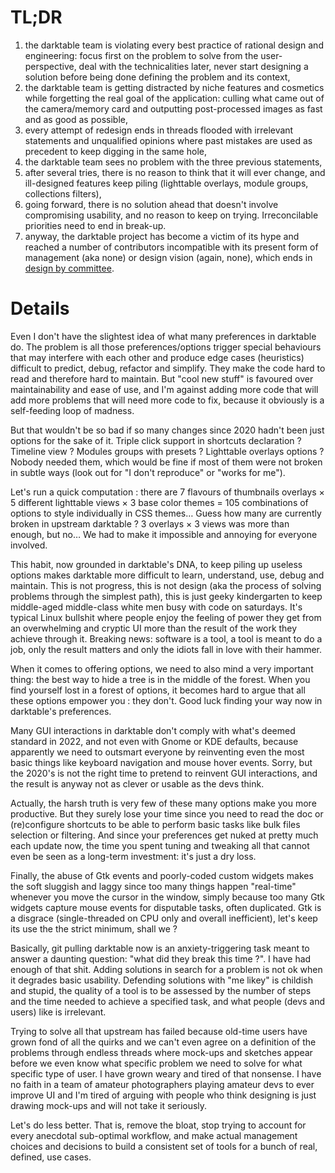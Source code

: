 # TL;DR

1. the darktable team is violating every best practice of rational design and engineering: focus first on the problem to solve from the user-perspective, deal with the technicalities later, never start designing a solution before being done defining the problem and its context,
2. the darktable team is getting distracted by niche features and cosmetics while forgetting the real goal of the application: culling what came out of the camera/memory card and outputting post-processed images as fast and as good as possible,
3. every attempt of redesign ends in threads flooded with irrelevant statements and unqualified opinions where past mistakes are used as precedent to keep digging in the same hole,
3. the darktable team sees no problem with the three previous statements,
4. after several tries, there is no reason to think that it will ever change, and ill-designed features keep piling (lighttable overlays, module groups, collections filters),
5. going forward, there is no solution ahead that doesn't involve compromising usability, and no reason to keep on trying. Irreconcilable priorities need to end in break-up.
6. anyway, the darktable project has become a victim of its hype and reached a number of contributors incompatible with its present form of management (aka none) or design vision (again, none), which ends in [design by committee](https://eng.aurelienpierre.com/2022/06/design-by-committee-will-not-save-floss/). 

# Details

Even I don't have the slightest idea of what many preferences in darktable do. The problem is all those preferences/options trigger special behaviours that may interfere with each other and produce edge cases (heuristics) difficult to predict, debug, refactor and simplify. They make the code hard to read and therefore hard to maintain. But "cool new stuff" is favoured over maintainability and ease of use, and I'm against adding more code that will add more problems that will need more code to fix, because it obviously is a self-feeding loop of madness.

But that wouldn't be so bad if so many changes since 2020 hadn't been just options for the sake of it. Triple click support in shortcuts declaration ? Timeline view ? Modules groups with presets ? Lighttable overlays options ? Nobody needed them, which would be fine if most of them were not broken in subtle ways (look out for "I don't reproduce" or "works for me").

Let's run a quick computation : there are 7 flavours of thumbnails overlays × 5 different lighttable views × 3 base color themes = 105 combinations of options to style individually in CSS themes… Guess how many are currently broken in upstream darktable ? 3 overlays × 3 views was more than enough, but no… We had to make it impossible and annoying for everyone involved.

This habit, now grounded in darktable's DNA, to keep piling up useless options makes darktable more difficult to learn, understand, use, debug and maintain. This is not progress, this is not design (aka the process of solving problems through the simplest path), this is just geeky kindergarten to keep middle-aged middle-class white men busy with code on saturdays. It's typical Linux bullshit where people enjoy the feeling of power they get from an overwhelming and cryptic UI more than the result of the work they achieve through it. Breaking news: software is a tool, a tool is meant to do a job, only the result matters and only the idiots fall in love with their hammer.

When it comes to offering options, we need to also mind a very important thing: the best way to hide a tree is in the middle of the forest. When you find yourself lost in a forest of options, it becomes hard to argue that all these options empower you : they don't. Good luck finding your way now in darktable's preferences.

Many GUI interactions in darktable don't comply with what's deemed standard in 2022, and not even with Gnome or KDE defaults, because apparently we need to outsmart everyone by reinventing even the most basic things like keyboard navigation and mouse hover events. Sorry, but the 2020's is not the right time to pretend to reinvent GUI interactions, and the result is anyway not as clever or usable as the devs think.

Actually, the harsh truth is very few of these many options make you more productive. But they surely lose your time since you need to read the doc or (re)configure shortcuts to be able to perform basic tasks like bulk files selection or filtering. And since your preferences get nuked at pretty much each update now, the time you spent tuning and tweaking all that cannot even be seen as a long-term investment: it's just a dry loss.

Finally, the abuse of Gtk events and poorly-coded custom widgets makes the soft sluggish and laggy since too many things happen "real-time" whenever you move the cursor in the window, simply because too many Gtk widgets capture mouse events for disputable tasks, often duplicated. Gtk is a disgrace (single-threaded on CPU only and overall inefficient), let's keep its use the the strict minimum, shall we ?

Basically, git pulling darktable now is an anxiety-triggering task meant to answer a daunting question: "what did they break this time ?". I have had enough of that shit. Adding solutions in search for a problem is not ok when it degrades basic usability. Defending solutions with "me likey" is childish and stupid, the quality of a tool is to be assessed by the number of steps and the time needed to achieve a specified task, and what people (devs and users) like is irrelevant.

Trying to solve all that upstream has failed because old-time users have grown fond of all the quirks and we can't even agree on a definition of the problems through endless threads where mock-ups and sketches appear before we even know what specific problem we need to solve for what specific type of user. I have grown weary and tired of that nonsense. I have no faith in a team of amateur photographers playing amateur devs to ever improve UI and I'm tired of arguing with people who think designing is just drawing mock-ups and will not take it seriously.

Let's do less better. That is, remove the bloat, stop trying to account for every anecdotal sub-optimal workflow, and make actual management choices and decisions to build a consistent set of tools for a bunch of real, defined, use cases.